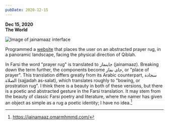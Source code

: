 ```yaml
---
pubDate: 2020-12-15
---
```


**Dec 15, 2020**\
**The World**

![Image of jainamaaz interface](../../../images/timeline/201215.jpg)

Programmed a [website](https://jainamaaz.omarmhmmd.com/) that places the user on an abstracted prayer rug, in a panoramic landscape, facing the physical direction of Qiblah.

In Farsi the word "prayer rug" is translated to جاینماز (jainamaaz). Breaking down the term further, the components become جای نماز, or "place of prayer". This translation differs greatly from its Arabic counterpart, سجادة الصلاة (sajjadah as-salat), which translates roughly to "bowing, or prostration rug". I think there is a beauty in both of these versions, but there is a poetic and abstracted gesture in the Farsi translation. It may stem from the beauty of classic Farsi poetry and literature, where the namer has given an object as simple as a rug a poetic identity; I have no idea.[^1]

[^1]: https://jainamaaz.omarmhmmd.com/